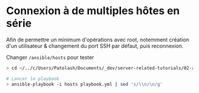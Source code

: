 # Connexion à de multiples hôtes en série

Afin de permettre un minimum d'opérations avec root, notemment création d'un utilisateur & changement du port SSH par défaut, puis reconnexion.

Changer `/ansible/hosts` pour tester

```bash
> cd ~/../c/Users/Patolash/Documents/_dev/server-related-tutorials/02-ansible/06-multiples-hosts/ansible

# Lancer le playbook
> ansible-playbook -i hosts playbook.yml | sed 's/\\n/\n/g'
```
